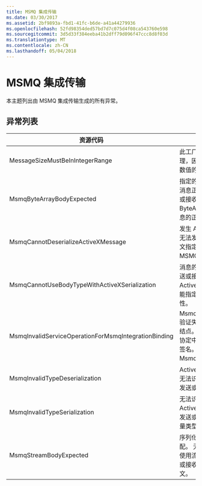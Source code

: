 ```yaml
---
title: MSMQ 集成传输
ms.date: 03/30/2017
ms.assetid: 2bf9893a-fbd1-41fc-b6de-a41a44279936
ms.openlocfilehash: 52fd98354ded57bd7d7c075d4f08ca543760e598
ms.sourcegitcommit: 3d5d33f384eeba41b2dff79d096f47ccc8d8f03d
ms.translationtype: MT
ms.contentlocale: zh-CN
ms.lasthandoff: 05/04/2018
---
```

# <a name="msmq-integration-transport"></a>MSMQ 集成传输
本主题列出由 MSMQ 集成传输生成的所有异常。  
  
## <a name="exception-list"></a>异常列表  
  
|资源代码|资源字符串|  
|-------------------|---------------------|  
|MessageSizeMustBeInIntegerRange|此工厂会对消息进行缓冲处理，因此消息大小必须在整数值的范围之内。|  
|MsmqByteArrayBodyExpected|指定的序列化格式与 MSMQ 消息正文不匹配。 无法发送或接收消息。 序列化格式 ByteArray 要求 MSMQ 消息的正文类型为 byte[]。|  
|MsmqCannotDeserializeActiveXMessage|发生 ActiveX 序列化错误。 无法发送或接收消息。 为正文指定的变量类型与实际 MSMQ 消息正文不匹配。|  
|MsmqCannotUseBodyTypeWithActiveXSerialization|消息的属性不匹配。 无法发送或接收消息。 如果使用 ActiveX 序列化格式，则不能指定 BodyType 消息属性。|  
|MsmqInvalidServiceOperationForMsmqIntegrationBinding|MsmqIntegrationBinding 验证失败。 无法启动服务终结点。 指定绑定不支持指定协定中指定服务操作的方法签名。 更正服务操作以使用 MsmqIntegrationBinding。|  
|MsmqInvalidTypeDeserialization|ActiveX 序列化失败，因为无法识别序列化格式。 无法发送或接收消息。|  
|MsmqInvalidTypeSerialization|无法识别变量类型。 ActiveX 序列化失败。 无法发送或接收消息。 指定的变量类型不受支持。|  
|MsmqStreamBodyExpected|序列化格式与正文内容不匹配。 无法发送或接收消息。 使用流序列化模式只能发送或接收类型为 Stream 的正文。|
